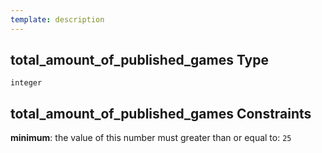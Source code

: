 ```yaml
---
template: description
---
```


## total_amount_of_published_games Type

`integer`

## total_amount_of_published_games Constraints

**minimum**: the value of this number must greater than or equal to: `25`
